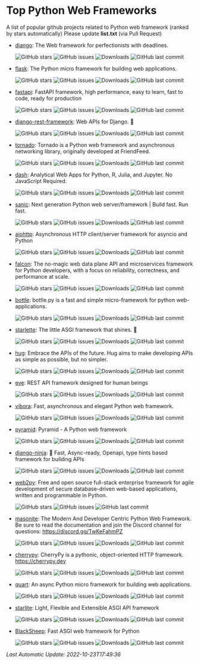 # Top Python Web Frameworks
A list of popular github projects related to Python web framework (ranked by stars automatically)
Please update **list.txt** (via Pull Request)

- [django](https://github.com/django/django): The Web framework for perfectionists with deadlines. 

  ![GitHub stars](https://img.shields.io/github/stars/django/django.svg?style=social) ![GitHub issues](https://img.shields.io/github/issues/django/django.svg) ![Downloads](https://img.shields.io/pypi/dw/Django) ![GitHub last commit](https://img.shields.io/github/last-commit/django/django) 
- [flask](https://github.com/pallets/flask): The Python micro framework for building web applications. 

  ![GitHub stars](https://img.shields.io/github/stars/pallets/flask.svg?style=social) ![GitHub issues](https://img.shields.io/github/issues/pallets/flask.svg) ![Downloads](https://img.shields.io/pypi/dw/Flask) ![GitHub last commit](https://img.shields.io/github/last-commit/pallets/flask) 
- [fastapi](https://github.com/tiangolo/fastapi): FastAPI framework, high performance, easy to learn, fast to code, ready for production 

  ![GitHub stars](https://img.shields.io/github/stars/tiangolo/fastapi.svg?style=social) ![GitHub issues](https://img.shields.io/github/issues/tiangolo/fastapi.svg) ![Downloads](https://img.shields.io/pypi/dw/fastapi) ![GitHub last commit](https://img.shields.io/github/last-commit/tiangolo/fastapi) 
- [django-rest-framework](https://github.com/encode/django-rest-framework): Web APIs for Django. 🎸 

  ![GitHub stars](https://img.shields.io/github/stars/encode/django-rest-framework.svg?style=social) ![GitHub issues](https://img.shields.io/github/issues/encode/django-rest-framework.svg) ![Downloads](https://img.shields.io/pypi/dw/djangorestframework) ![GitHub last commit](https://img.shields.io/github/last-commit/encode/django-rest-framework) 
- [tornado](https://github.com/tornadoweb/tornado): Tornado is a Python web framework and asynchronous networking library, originally developed at FriendFeed. 

  ![GitHub stars](https://img.shields.io/github/stars/tornadoweb/tornado.svg?style=social) ![GitHub issues](https://img.shields.io/github/issues/tornadoweb/tornado.svg) ![Downloads](https://img.shields.io/pypi/dw/tornado) ![GitHub last commit](https://img.shields.io/github/last-commit/tornadoweb/tornado) 
- [dash](https://github.com/plotly/dash): Analytical Web Apps for Python, R, Julia, and Jupyter. No JavaScript Required. 

  ![GitHub stars](https://img.shields.io/github/stars/plotly/dash.svg?style=social) ![GitHub issues](https://img.shields.io/github/issues/plotly/dash.svg) ![Downloads](https://img.shields.io/pypi/dw/dash) ![GitHub last commit](https://img.shields.io/github/last-commit/plotly/dash) 
- [sanic](https://github.com/sanic-org/sanic): Next generation Python web server/framework | Build fast. Run fast. 

  ![GitHub stars](https://img.shields.io/github/stars/sanic-org/sanic.svg?style=social) ![GitHub issues](https://img.shields.io/github/issues/sanic-org/sanic.svg) ![Downloads](https://img.shields.io/pypi/dw/sanic) ![GitHub last commit](https://img.shields.io/github/last-commit/sanic-org/sanic) 
- [aiohttp](https://github.com/aio-libs/aiohttp): Asynchronous HTTP client/server framework for asyncio and Python 

  ![GitHub stars](https://img.shields.io/github/stars/aio-libs/aiohttp.svg?style=social) ![GitHub issues](https://img.shields.io/github/issues/aio-libs/aiohttp.svg) ![Downloads](https://img.shields.io/pypi/dw/aiohttp) ![GitHub last commit](https://img.shields.io/github/last-commit/aio-libs/aiohttp) 
- [falcon](https://github.com/falconry/falcon): The no-magic web data plane API and microservices framework for Python developers, with a focus on reliability, correctness, and performance at scale. 

  ![GitHub stars](https://img.shields.io/github/stars/falconry/falcon.svg?style=social) ![GitHub issues](https://img.shields.io/github/issues/falconry/falcon.svg) ![Downloads](https://img.shields.io/pypi/dw/falcon) ![GitHub last commit](https://img.shields.io/github/last-commit/falconry/falcon) 
- [bottle](https://github.com/bottlepy/bottle): bottle.py is a fast and simple micro-framework for python web-applications. 

  ![GitHub stars](https://img.shields.io/github/stars/bottlepy/bottle.svg?style=social) ![GitHub issues](https://img.shields.io/github/issues/bottlepy/bottle.svg) ![Downloads](https://img.shields.io/pypi/dw/bottle) ![GitHub last commit](https://img.shields.io/github/last-commit/bottlepy/bottle) 
- [starlette](https://github.com/encode/starlette): The little ASGI framework that shines. 🌟 

  ![GitHub stars](https://img.shields.io/github/stars/encode/starlette.svg?style=social) ![GitHub issues](https://img.shields.io/github/issues/encode/starlette.svg) ![Downloads](https://img.shields.io/pypi/dw/starlette) ![GitHub last commit](https://img.shields.io/github/last-commit/encode/starlette) 
- [hug](https://github.com/hugapi/hug): Embrace the APIs of the future. Hug aims to make developing APIs as simple as possible, but no simpler. 

  ![GitHub stars](https://img.shields.io/github/stars/hugapi/hug.svg?style=social) ![GitHub issues](https://img.shields.io/github/issues/hugapi/hug.svg) ![Downloads](https://img.shields.io/pypi/dw/hug) ![GitHub last commit](https://img.shields.io/github/last-commit/hugapi/hug) 
- [eve](https://github.com/pyeve/eve): REST API framework designed for human beings 

  ![GitHub stars](https://img.shields.io/github/stars/pyeve/eve.svg?style=social) ![GitHub issues](https://img.shields.io/github/issues/pyeve/eve.svg) ![Downloads](https://img.shields.io/pypi/dw/Eve) ![GitHub last commit](https://img.shields.io/github/last-commit/pyeve/eve) 
- [vibora](https://github.com/vibora-io/vibora): Fast, asynchronous and elegant Python web framework. 

  ![GitHub stars](https://img.shields.io/github/stars/vibora-io/vibora.svg?style=social) ![GitHub issues](https://img.shields.io/github/issues/vibora-io/vibora.svg) ![Downloads](https://img.shields.io/pypi/dw/vibora) ![GitHub last commit](https://img.shields.io/github/last-commit/vibora-io/vibora) 
- [pyramid](https://github.com/Pylons/pyramid): Pyramid - A Python web framework 

  ![GitHub stars](https://img.shields.io/github/stars/Pylons/pyramid.svg?style=social) ![GitHub issues](https://img.shields.io/github/issues/Pylons/pyramid.svg) ![Downloads](https://img.shields.io/pypi/dw/pyramid) ![GitHub last commit](https://img.shields.io/github/last-commit/Pylons/pyramid) 
- [django-ninja](https://github.com/vitalik/django-ninja): 💨  Fast, Async-ready, Openapi, type hints based framework for building APIs 

  ![GitHub stars](https://img.shields.io/github/stars/vitalik/django-ninja.svg?style=social) ![GitHub issues](https://img.shields.io/github/issues/vitalik/django-ninja.svg) ![Downloads](https://img.shields.io/pypi/dw/django-ninja) ![GitHub last commit](https://img.shields.io/github/last-commit/vitalik/django-ninja) 
- [web2py](https://github.com/web2py/web2py): Free and open source full-stack enterprise framework for agile development of secure database-driven web-based applications, written and programmable in Python. 

  ![GitHub stars](https://img.shields.io/github/stars/web2py/web2py.svg?style=social) ![GitHub issues](https://img.shields.io/github/issues/web2py/web2py.svg) ![GitHub last commit](https://img.shields.io/github/last-commit/web2py/web2py) 
- [masonite](https://github.com/MasoniteFramework/masonite): The Modern And Developer Centric Python Web Framework. Be sure to read the documentation and join the Discord channel for questions: https://discord.gg/TwKeFahmPZ 

  ![GitHub stars](https://img.shields.io/github/stars/MasoniteFramework/masonite.svg?style=social) ![GitHub issues](https://img.shields.io/github/issues/MasoniteFramework/masonite.svg) ![Downloads](https://img.shields.io/pypi/dw/masonite) ![GitHub last commit](https://img.shields.io/github/last-commit/MasoniteFramework/masonite) 
- [cherrypy](https://github.com/cherrypy/cherrypy): CherryPy is a pythonic, object-oriented HTTP framework.      https://cherrypy.dev 

  ![GitHub stars](https://img.shields.io/github/stars/cherrypy/cherrypy.svg?style=social) ![GitHub issues](https://img.shields.io/github/issues/cherrypy/cherrypy.svg) ![Downloads](https://img.shields.io/pypi/dw/CherryPy) ![GitHub last commit](https://img.shields.io/github/last-commit/cherrypy/cherrypy) 
- [quart](https://github.com/pallets/quart): An async Python micro framework for building web applications.  

  ![GitHub stars](https://img.shields.io/github/stars/pallets/quart.svg?style=social) ![GitHub issues](https://img.shields.io/github/issues/pallets/quart.svg) ![Downloads](https://img.shields.io/pypi/dw/quart) ![GitHub last commit](https://img.shields.io/github/last-commit/pallets/quart) 
- [starlite](https://github.com/starlite-api/starlite): Light, Flexible and Extensible ASGI API framework 

  ![GitHub stars](https://img.shields.io/github/stars/starlite-api/starlite.svg?style=social) ![GitHub issues](https://img.shields.io/github/issues/starlite-api/starlite.svg) ![Downloads](https://img.shields.io/pypi/dw/starlite) ![GitHub last commit](https://img.shields.io/github/last-commit/starlite-api/starlite) 
- [BlackSheep](https://github.com/Neoteroi/BlackSheep): Fast ASGI web framework for Python 

  ![GitHub stars](https://img.shields.io/github/stars/Neoteroi/BlackSheep.svg?style=social) ![GitHub issues](https://img.shields.io/github/issues/Neoteroi/BlackSheep.svg) ![Downloads](https://img.shields.io/pypi/dw/blacksheep) ![GitHub last commit](https://img.shields.io/github/last-commit/Neoteroi/BlackSheep) 

*Last Automatic Update: 2022-10-23T17:49:36*